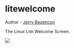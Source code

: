 litewelcome
===============

Author - [Jerry Bezencon](https://github.com/linuxlite/)

The Linux Lite Welcome Screen.

![](http://i.imgur.com/TgEJN31.png)

